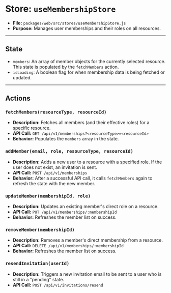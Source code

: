# Store: `useMembershipStore`

*   **File:** `packages/web/src/stores/useMembershipStore.js`
*   **Purpose:** Manages user memberships and their roles on all resources.

---

## State

*   `members`: An array of member objects for the currently selected resource. This state is populated by the `fetchMembers` action.
*   `isLoading`: A boolean flag for when membership data is being fetched or updated.

---

## Actions

### `fetchMembers(resourceType, resourceId)`
*   **Description:** Fetches all members (and their effective roles) for a specific resource.
*   **API Call:** `GET /api/v1/memberships?<resourceType>=<resourceId>`
*   **Behavior:** Populates the `members` array in the state.

### `addMember(email, role, resourceType, resourceId)`
*   **Description:** Adds a new user to a resource with a specified role. If the user does not exist, an invitation is sent.
*   **API Call:** `POST /api/v1/memberships`
*   **Behavior:** After a successful API call, it calls `fetchMembers` again to refresh the state with the new member.

### `updateMember(membershipId, role)`
*   **Description:** Updates an existing member's direct role on a resource.
*   **API Call:** `PUT /api/v1/memberships/:membershipId`
*   **Behavior:** Refreshes the member list on success.

### `removeMember(membershipId)`
*   **Description:** Removes a member's direct membership from a resource.
*   **API Call:** `DELETE /api/v1/memberships/:membershipId`
*   **Behavior:** Refreshes the member list on success.

### `resendInvitation(userId)`
*   **Description:** Triggers a new invitation email to be sent to a user who is still in a "pending" state.
*   **API Call:** `POST /api/v1/invitations/resend` 